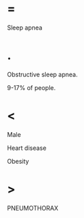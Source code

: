 # =

Sleep apnea

# .

Obstructive sleep apnea.

9-17% of people.

# <

Male

Heart disease

Obesity

# >

PNEUMOTHORAX
